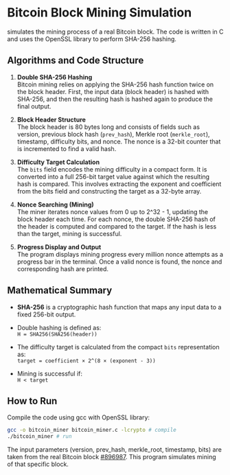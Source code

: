 # Bitcoin Block Mining Simulation

simulates the mining process of a real Bitcoin block. The code is written in C and uses the OpenSSL library to perform SHA-256 hashing.

## Algorithms and Code Structure

1. **Double SHA-256 Hashing**  
   Bitcoin mining relies on applying the SHA-256 hash function twice on the block header. First, the input data (block header) is hashed with SHA-256, and then the resulting hash is hashed again to produce the final output.

2. **Block Header Structure**  
   The block header is 80 bytes long and consists of fields such as version, previous block hash (`prev_hash`), Merkle root (`merkle_root`), timestamp, difficulty bits, and nonce. The nonce is a 32-bit counter that is incremented to find a valid hash.

3. **Difficulty Target Calculation**  
   The `bits` field encodes the mining difficulty in a compact form. It is converted into a full 256-bit target value against which the resulting hash is compared. This involves extracting the exponent and coefficient from the bits field and constructing the target as a 32-byte array.

4. **Nonce Searching (Mining)**  
   The miner iterates nonce values from 0 up to 2^32 - 1, updating the block header each time. For each nonce, the double SHA-256 hash of the header is computed and compared to the target. If the hash is less than the target, mining is successful.

5. **Progress Display and Output**  
   The program displays mining progress every million nonce attempts as a progress bar in the terminal. Once a valid nonce is found, the nonce and corresponding hash are printed.

## Mathematical Summary

- **SHA-256** is a cryptographic hash function that maps any input data to a fixed 256-bit output.

- Double hashing is defined as:  
  `H = SHA256(SHA256(header))`

- The difficulty target is calculated from the compact `bits` representation as:  
  `target = coefficient × 2^(8 × (exponent - 3))`

- Mining is successful if:  
  `H < target`

## How to Run

Compile the code using gcc with OpenSSL library:

``` bash
gcc -o bitcoin_miner bitcoin_miner.c -lcrypto # compile
./bitcoin_miner # run
```

The input parameters (version, prev_hash, merkle_root, timestamp, bits) are taken from the real Bitcoin block [#896987](https://blockexplorer.one/bitcoin/mainnet/blockId/896987). This program simulates mining of that specific block.
